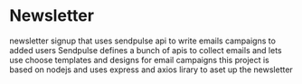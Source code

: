 # Newsletter
newsletter signup that uses sendpulse api to write emails campaigns to added users
Sendpulse defines a bunch of apis to collect emails and lets use choose templates and designs for email campaigns
this project is based on nodejs and uses express and axios lirary to aset up the newsletter

